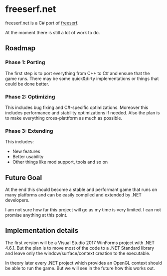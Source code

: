 # freeserf.net
freeserf.net is a C# port of [freeserf](https://github.com/freeserf/freeserf).

At the moment there is still a lot of work to do.


## Roadmap

### Phase 1: Porting

The first step is to port everything from C++ to C# and ensure that the game runs.
There may be some quick&dirty implementations or things that could be done better.

### Phase 2: Optimizing

This includes bug fixing and C#-specific optimizations.
Moreover this includes performance and stability optimizations if needed.
Also the plan is to make everything cross-plattform as much as possible.

### Phase 3: Extending

This includes:

- New features
- Better usability
- Other things like mod support, tools and so on


## Future Goal

At the end this should become a stable and performant game that runs on many platforms and can be easily compiled and extended by .NET developers.

I am not sure how far this project will go as my time is very limited. I can not promise anything at this point.


## Implementation details

The first version will be a Visual Studio 2017 WinForms project with .NET 4.6.1. But the plan is to move most of the code to a .NET Standard library and leave only the window/surface/context creation to the executable.

In theory later every .NET project which provides an OpenGL context should be able to run the game. But we will see in the future how this works out.
